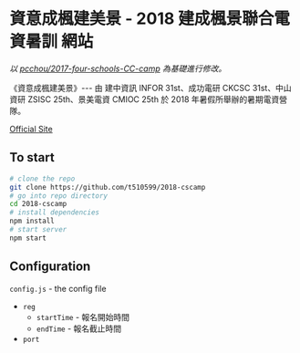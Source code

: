# 資意成楓建美景 - 2018 建成楓景聯合電資暑訓 網站
*以 [pcchou/2017-four-schools-CC-camp](https://github.com/pcchou/2017-four-schools-CC-camp) 為基礎進行修改。*

《資意成楓建美景》--- 由 建中資訊 INFOR 31st、成功電研 CKCSC 31st、中山資研 ZSISC 25th、景美電資 CMIOC 25th 於 2018 年暑假所舉辦的暑期電資營隊。  

[Official Site](https://cscamp.codes/2018)

## To start
```bash
# clone the repo
git clone https://github.com/t510599/2018-cscamp
# go into repo directory
cd 2018-cscamp
# install dependencies
npm install
# start server
npm start
```
## Configuration
`config.js` - the config file
* `reg`
  * `startTime` - 報名開始時間
  * `endTime` - 報名截止時間
* `port`
